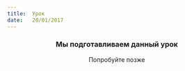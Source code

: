 ```yaml
---
title:  Урок
date:   20/01/2017
---
```


### <center>Мы подготавливаем данный урок</center>
<center>Попробуйте позже</center>